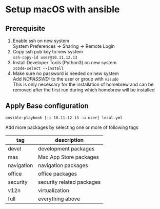 # Setup macOS with ansible
## Prerequisite
1. Enable ssh on new system  
   System Preferences -> Sharing -> Remote Login
2. Copy ssh pub key to new system  
   ``ssh-copy-id user@10.11.12.13``
3. Install Developer Tools (Python3) on new system  
   ``xcode-select --install``
4. Make sure no password is needed on new system  
   Add _NOPASSWD:_ to the user or group with ``visudo``  
   This is only necessary for the installation of homebrew 
   and can be removed after the first run during which
   homebrew will be installed

## Apply Base configuration
```
ansible-playbook [-i 10.11.12.13 -u user] local.yml
```
Add more packages by selecting one or more of following tags

| tag        | description               |
|------------|---------------------------|
| devel      | development packages      |
| mas        | Mac App Store packages    |
| navigation | navigation packages       |
| office     | office packages           |
| security   | security related packages |
| v12n       | virtualization            |
| full       | everything above          |

